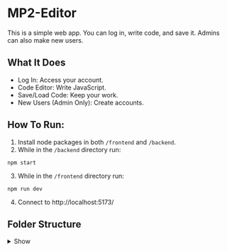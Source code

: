 # MP2-Editor
This is a simple web app. You can log in, write code, and save it. Admins can also make new users.

## What It Does
* Log In: Access your account.
* Code Editor: Write JavaScript.
* Save/Load Code: Keep your work.
* New Users (Admin Only): Create accounts.

## How To Run:
1. Install node packages in both `/frontend` and `/backend`.
2. While in the `/backend` directory run:
```
npm start
```
3. While in the `/frontend` directory run:
```
npm run dev
```
4. Connect to http://localhost:5173/

## Folder Structure
<details>
<summary>Show</summary>
<pre>
├── backend/
│   ├── data/
│   │   └── users/
│   │       └── users.json            # User accounts
│   ├── middlewares/
│   │   └── authenticateUser.js       # Login check
│   ├── models/
│   │   └── User.js                   # User blueprint
│   ├── routes/
│   │   ├── codeRoutes.js             # Code saving/loading
│   │   └── userRoutes.js             # User login/creation
│   ├── server.js                     # Server start
│   └── utils/
│       └── constants.js              # Small helpers
└── frontend/
    ├── public/
    ├── src/
    │   ├── App.jsx                   # Main app
    │   ├── AppRoutes.jsx             # Page links
    │   ├── components/
    │   │   ├── AppTitle.jsx          # App name
    │   │   ├── DesktopNavLinks.jsx   # Desktop menu
    │   │   ├── JSEditor.jsx          # Code editor
    │   │   ├── LoginDialog.jsx       # Login box
    │   │   ├── Navigation.jsx        # Top bar
    │   │   ├── UserAuthSection.jsx   # Login/logout buttons
    │   │   └── UserCreateDialog.jsx  # New user box
    │   ├── css/
    │   │   └── App.css
    │   │   └── Navigation.css
    │   └── EditPage.jsx              # Editor page
    │   └── index.js
    └── package.json
</pre>
</details>